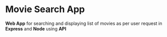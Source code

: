 # Movie Search App
__Web App__ for searching and displaying list of movies as per user request in __Express__ and __Node__ using __API__
